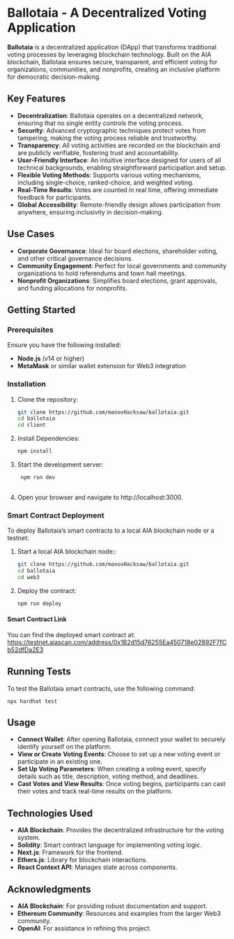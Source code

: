 # Ballotaia - A Decentralized Voting Application

**Ballotaia** is a decentralized application (DApp) that transforms traditional voting processes by leveraging blockchain technology. Built on the AIA blockchain, Ballotaia ensures secure, transparent, and efficient voting for organizations, communities, and nonprofits, creating an inclusive platform for democratic decision-making.

## Key Features

- **Decentralization**: Ballotaia operates on a decentralized network, ensuring that no single entity controls the voting process.
- **Security**: Advanced cryptographic techniques protect votes from tampering, making the voting process reliable and trustworthy.
- **Transparency**: All voting activities are recorded on the blockchain and are publicly verifiable, fostering trust and accountability.
- **User-Friendly Interface**: An intuitive interface designed for users of all technical backgrounds, enabling straightforward participation and setup.
- **Flexible Voting Methods**: Supports various voting mechanisms, including single-choice, ranked-choice, and weighted voting.
- **Real-Time Results**: Votes are counted in real time, offering immediate feedback for participants.
- **Global Accessibility**: Remote-friendly design allows participation from anywhere, ensuring inclusivity in decision-making.

## Use Cases

- **Corporate Governance**: Ideal for board elections, shareholder voting, and other critical governance decisions.
- **Community Engagement**: Perfect for local governments and community organizations to hold referendums and town hall meetings.
- **Nonprofit Organizations**: Simplifies board elections, grant approvals, and funding allocations for nonprofits.

## Getting Started

### Prerequisites

Ensure you have the following installed:

- **Node.js** (v14 or higher)
- **MetaMask** or similar wallet extension for Web3 integration

### Installation

1. Clone the repository:
   ```bash
   git clone https://github.com/manovHacksaw/ballotaia.git
   cd ballotaia
   cd client

2. Install Dependencies:
   ```bash
   npm install
   
3. Start the development server:
   ```bash
    npm run dev
      
4. Open your browser and navigate to http://localhost:3000.


### Smart Contract Deployment

To deploy Ballotaia’s smart contracts to a local AIA blockchain node or a testnet:

1. Start a local AIA blockchain node::
   ```bash
   git clone https://github.com/manovHacksaw/ballotaia.git
   cd ballotaia
   cd web3
   
2. Deploy the contract:
   ```bash
   npm run deploy
   
 #### Smart Contract Link

You can find the deployed smart contract at: https://testnet.aiascan.com/address/0x1B2d15d76255Ea450718e02892F7fCb52dfDa2E3
   
## Running Tests

To test the Ballotaia smart contracts, use the following command:

    
    npx hardhat test


## Usage

- **Connect Wallet**: After opening Ballotaia, connect your wallet to securely identify yourself on the platform.
- **View or Create Voting Events**: Choose to set up a new voting event or participate in an existing one.
- **Set Up Voting Parameters**: When creating a voting event, specify details such as title, description, voting method, and deadlines.
- **Cast Votes and View Results**: Once voting begins, participants can cast their votes and track real-time results on the platform.

## Technologies Used

- **AIA Blockchain**: Provides the decentralized infrastructure for the voting system.
- **Solidity**: Smart contract language for implementing voting logic.
- **Next.js**: Framework for the frontend.
- **Ethers.js**: Library for blockchain interactions.
- **React Context API**: Manages state across components.

## Acknowledgments

- **AIA Blockchain**: For providing robust documentation and support.
- **Ethereum Community**: Resources and examples from the larger Web3 community.
- **OpenAI**: For assistance in refining this project.


   
